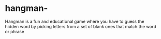 # hangman-

Hangman is a fun and educational game where you have to guess the hidden word by picking letters from a set of blank ones that match the word or phrase
